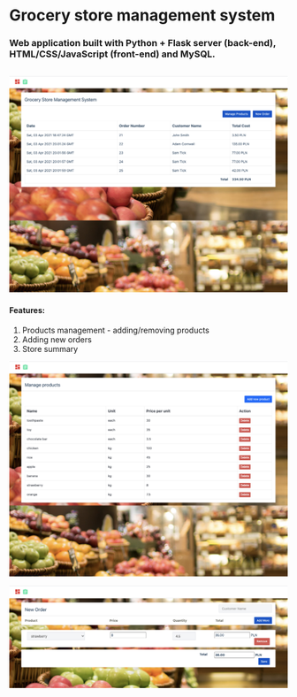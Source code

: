# Grocery store management system

### Web application built with Python + Flask server (back-end), HTML/CSS/JavaScript (front-end) and MySQL. 

![Alt text](/img/1.png?raw=true )
---
#### Features:
1. Products management - adding/removing products
2. Adding new orders
3. Store summary 

![Alt text](/img/2.png?raw=true )

![Alt text](/img/3.png?raw=true ) 
